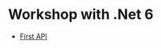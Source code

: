 # Workshop with .Net 6
* [First API](https://github.com/up1/workshop-microservices-2022/tree/main/dotnet/first_rest_api/user_service)

